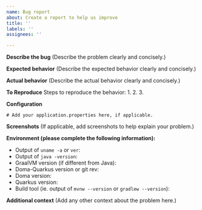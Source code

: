 ```yaml
---
name: Bug report
about: Create a report to help us improve
title: ''
labels: ''
assignees: ''

---
```


**Describe the bug**
(Describe the problem clearly and concisely.)

**Expected behavior**
(Describe the expected behavior clearly and concisely.)

**Actual behavior**
(Describe the actual behavior clearly and concisely.)

**To Reproduce**
Steps to reproduce the behavior:
1.
2.
3.

**Configuration**
```properties
# Add your application.properties here, if applicable.

```

**Screenshots**
(If applicable, add screenshots to help explain your problem.)

**Environment (please complete the following information):**
 - Output of `uname -a` or `ver`: 
 - Output of `java -version`: 
 - GraalVM version (if different from Java): 
 - Doma-Quarkus version or git rev:
 - Doma version: 
 - Quarkus version: 
 - Build tool (ie. output of `mvnw --version` or `gradlew --version`): 

**Additional context**
(Add any other context about the problem here.)
